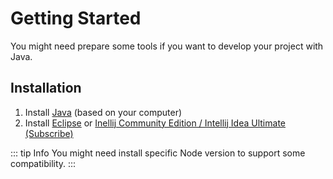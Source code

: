 # Getting Started

You might need prepare some tools if you want to develop your project with Java.

## Installation

1. Install [Java](https://www.oracle.com/java/technologies/downloads/#jdk20-mac) (based on your computer)
2. Install [Eclipse](https://www.eclipse.org/downloads/packages/installer) or [Inellij Community Edition / Intellij Idea Ultimate (Subscribe)](https://www.jetbrains.com/idea/download/?section=mac)

::: tip Info
You might need install specific Node version to support some compatibility.
:::
